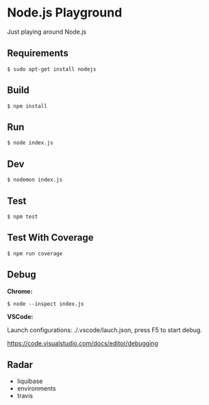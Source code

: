 # Node.js Playground

Just playing around Node.js

## Requirements 

` $ sudo apt-get install nodejs
`

## Build

` $ npm install
`

## Run

` $ node index.js
`

## Dev

` $ nodemon index.js
`

## Test

` $ npm test
`

## Test With Coverage

` $ npm run coverage
`

## Debug

**Chrome:**

` $ node --inspect index.js
`
 
**VSCode:** 

Launch configurations: ./.vscode/lauch.json, press F5 to start debug.

https://code.visualstudio.com/docs/editor/debugging


## Radar

- liquibase
- environments
- travis